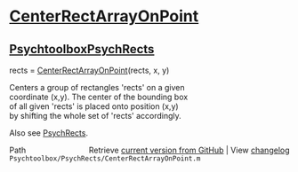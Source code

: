 # [CenterRectArrayOnPoint](CenterRectArrayOnPoint)
## [Psychtoolbox](Psychtoolbox)[PsychRects](PsychRects)

rects = [CenterRectArrayOnPoint](CenterRectArrayOnPoint)(rects, x, y)  
  
Centers a group of rectangles 'rects' on a given  
coordinate (x,y). The center of the bounding box  
of all given 'rects' is placed onto position (x,y)  
by shifting the whole set of 'rects' accordingly.  
  
Also see [PsychRects](PsychRects).  
  




<div class="code_header" style="text-align:right;">
  <span style="float:left;">Path&nbsp;&nbsp;</span> <span class="counter">Retrieve <a href=
  "https://raw.github.com/Psychtoolbox-3/Psychtoolbox-3/beta/Psychtoolbox/PsychRects/CenterRectArrayOnPoint.m">current version from GitHub</a> | View <a href=
  "https://github.com/Psychtoolbox-3/Psychtoolbox-3/commits/beta/Psychtoolbox/PsychRects/CenterRectArrayOnPoint.m">changelog</a></span>
</div>
<div class="code">
  <code>Psychtoolbox/PsychRects/CenterRectArrayOnPoint.m</code>
</div>

